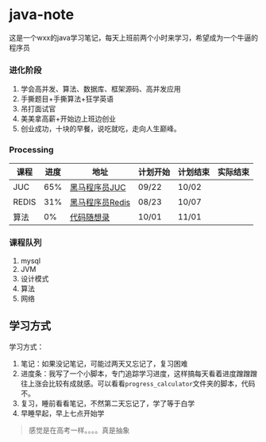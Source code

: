 # java-note
这是一个wxx的java学习笔记，每天上班前两个小时来学习，希望成为一个牛逼的程序员

### 进化阶段

1. 学会高并发、算法、数据库、框架源码、高并发应用
2. 手撕题目+手撕算法+狂学英语
3. 吊打面试官
4. 美美拿高薪+开始边上班边创业
5. 创业成功，十块的早餐，说吃就吃，走向人生巅峰。

### Processing

| 课程  | 进度 | 地址                                                         | 计划开始 | 计划结束 | 实际结束 |
| ----- | ---- | ------------------------------------------------------------ | -------- | -------- | -------- |
| JUC   | 65%  | [黑马程序员JUC](https://www.bilibili.com/video/BV16J411h7Rd/?p=51) | 09/22    | 10/02    |          |
| REDIS | 31%  | [黑马程序员Redis](https://www.bilibili.com/video/BV1cr4y1671t/?p=62&vd_source=4ecbd74492b814a1f67b90284f57a068) | 08/23    | 10/07    |          |
| 算法  | 0%   | [代码随想录](https://www.bilibili.com/video/BV1fA4y1o715/)   | 10/01    | 11/01    |          |

### 课程队列

1. mysql
2. JVM
4. 设计模式
5. 算法
6. 网络

## 学习方式

学习方式：

1. 笔记：如果没记笔记，可能过两天又忘记了，复习困难
2. 进度条：我写了一个小脚本，专门追踪学习进度，这样搞每天看着进度蹭蹭蹭往上涨会比较有成就感。可以看看`progress_calculator`文件夹的脚本，代码不。
3. 复习，睡前看看笔记，不然第二天忘记了，学了等于白学
4. 早睡早起，早上七点开始学

> 感觉是在高考一样。。。。真是抽象
